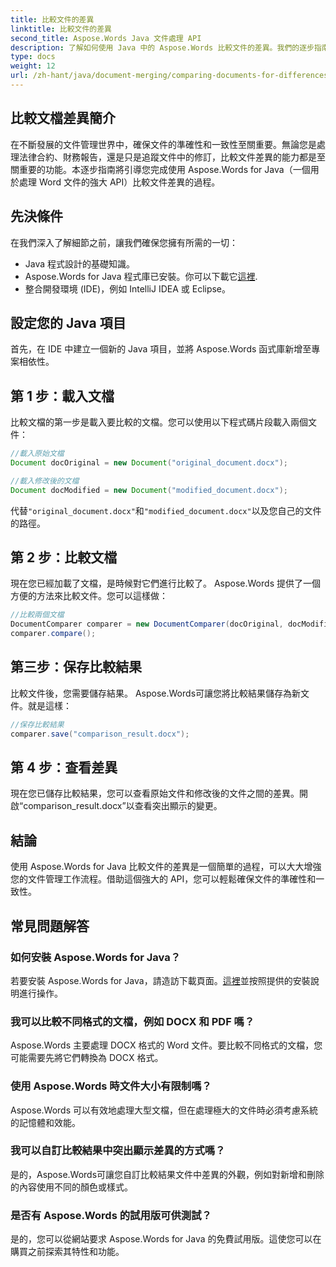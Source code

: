 ```yaml
---
title: 比較文件的差異
linktitle: 比較文件的差異
second_title: Aspose.Words Java 文件處理 API
description: 了解如何使用 Java 中的 Aspose.Words 比較文件的差異。我們的逐步指南可確保準確的文件管理。
type: docs
weight: 12
url: /zh-hant/java/document-merging/comparing-documents-for-differences/
---
```


## 比較文檔差異簡介

在不斷發展的文件管理世界中，確保文件的準確性和一致性至關重要。無論您是處理法律合約、財務報告，還是只是追蹤文件中的修訂，比較文件差異的能力都是至關重要的功能。本逐步指南將引導您完成使用 Aspose.Words for Java（一個用於處理 Word 文件的強大 API）比較文件差異的過程。

## 先決條件

在我們深入了解細節之前，讓我們確保您擁有所需的一切：

- Java 程式設計的基礎知識。
-  Aspose.Words for Java 程式庫已安裝。你可以下載它[這裡](https://releases.aspose.com/words/java/).
- 整合開發環境 (IDE)，例如 IntelliJ IDEA 或 Eclipse。

## 設定您的 Java 項目

首先，在 IDE 中建立一個新的 Java 項目，並將 Aspose.Words 函式庫新增至專案相依性。

## 第 1 步：載入文檔

比較文檔的第一步是載入要比較的文檔。您可以使用以下程式碼片段載入兩個文件：

```java
//載入原始文檔
Document docOriginal = new Document("original_document.docx");

//載入修改後的文檔
Document docModified = new Document("modified_document.docx");
```

代替`"original_document.docx"`和`"modified_document.docx"`以及您自己的文件的路徑。

## 第 2 步：比較文檔

現在您已經加載了文檔，是時候對它們進行比較了。 Aspose.Words 提供了一個方便的方法來比較文件。您可以這樣做：

```java
//比較兩個文檔
DocumentComparer comparer = new DocumentComparer(docOriginal, docModified);
comparer.compare();
```

## 第三步：保存比較結果

比較文件後，您需要儲存結果。 Aspose.Words可讓您將比較結果儲存為新文件。就是這樣：

```java
//保存比較結果
comparer.save("comparison_result.docx");
```

## 第 4 步：查看差異

現在您已儲存比較結果，您可以查看原始文件和修改後的文件之間的差異。開啟“comparison_result.docx”以查看突出顯示的變更。

## 結論

使用 Aspose.Words for Java 比較文件的差異是一個簡單的過程，可以大大增強您的文件管理工作流程。借助這個強大的 API，您可以輕鬆確保文件的準確性和一致性。

## 常見問題解答

### 如何安裝 Aspose.Words for Java？

若要安裝 Aspose.Words for Java，請造訪下載頁面。[這裡](https://releases.aspose.com/words/java/)並按照提供的安裝說明進行操作。

### 我可以比較不同格式的文檔，例如 DOCX 和 PDF 嗎？

Aspose.Words 主要處理 DOCX 格式的 Word 文件。要比較不同格式的文檔，您可能需要先將它們轉換為 DOCX 格式。

### 使用 Aspose.Words 時文件大小有限制嗎？

Aspose.Words 可以有效地處理大型文檔，但在處理極大的文件時必須考慮系統的記憶體和效能。

### 我可以自訂比較結果中突出顯示差異的方式嗎？

是的，Aspose.Words可讓您自訂比較結果文件中差異的外觀，例如對新增和刪除的內容使用不同的顏色或樣式。

### 是否有 Aspose.Words 的試用版可供測試？

是的，您可以從網站要求 Aspose.Words for Java 的免費試用版。這使您可以在購買之前探索其特性和功能。